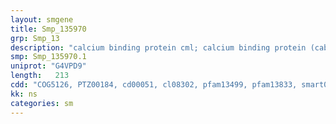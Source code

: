 ```yaml
---
layout: smgene
title: Smp_135970
grp: Smp_13
description: "calcium binding protein cml; calcium binding protein (cabp)"
smp: Smp_135970.1
uniprot: "G4VPD9"
length:   213
cdd: "COG5126, PTZ00184, cd00051, cl08302, pfam13499, pfam13833, smart00027, smart00054"
kk: ns
categories: sm
---
```

